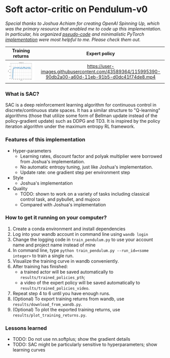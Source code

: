 # Soft actor-critic on Pendulum-v0

*Special thanks to Joshua Achiam for creating OpenAI Spinning Up, which was the primary resource that enabled me to code up this implementation. In particular, his organized [pseudo-code](https://spinningup.openai.com/en/latest/algorithms/sac.html#pseudocode) and minimalistic PyTorch [implementation](https://github.com/openai/spinningup/tree/master/spinup/algos/pytorch/sac) were most helpful to me. Please check them out.*

Training returns             |  Expert policy
:-------------------------:|:-------------------------:
![](/results/training_returns_svg/Pendulum-v0.svg)  | https://user-images.githubusercontent.com/43589364/115995390-90db2a00-a60d-11eb-91b5-d0dc41f74de8.mp4

### What is SAC?

SAC is a deep reinforcement learning algorithm for continuous control in discrete/continuous state spaces. It has a similar structure to "Q-learning" algorithms (those that utilize some form of Bellman update instead of the policy-gradient update) such as DDPG and TD3. It is inspired by the policy iteration algorithm under the maximum entropy RL framework. 

### Features of this implementation

- Hyper-parameters
  - Learning rates, discount factor and polyak multiplier were borrowed from Joshua's implementation.
  - No automatic entropy tuning, just like Joshua's implementation.
  - Update rate: one gradient step per environment step
- Style
  - Joshua's implementation 
- Quality
  - TODO: shown to work on a variety of tasks including classical control task, and pybullet, and mujoco
  - Compared with Joshua's implementation

### How to get it running on your computer?

1. Create a conda environment and install dependencies
2. Log into your wandb account in command line using `wandb login`
3. Change the logging code in `train_pendulum.py` to use your account name and project name instead of mine
4. In command line, type `python train_pendulum.py --run_id=<some integer>` to train a single run.
5. Visualize the training curve in wandb conveniently.
6. After training has finished:
    - a trained actor will be saved automatically to `results/trained_policies_pth`;
    - a video of the expert policy will be saved automatically to `results/trained_policies_video`.
7. Repeat step 4 to 6 until you have enough runs.
8. (Optional) To export training returns from wandb, use `results/download_from_wandb.py`.
9. (Optional) To plot the exported training returns, use `results/plot_training_returns.py`.

### Lessons learned

- TODO: Do not use nn.softplus; show the gradient details
- TODO: SAC might be particularly sensitive to hyperparameters; show learning curves
